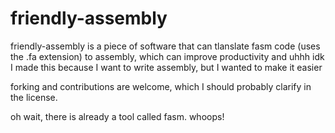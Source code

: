# friendly-assembly

friendly-assembly is a piece of software that can tlanslate fasm code (uses the .fa extension) to assembly, which can improve productivity and uhhh idk I made this because I want to write assembly, but I wanted to make it easier

forking and contributions are welcome, which I should probably clarify in the license.

oh wait, there is already a tool called fasm. whoops!
